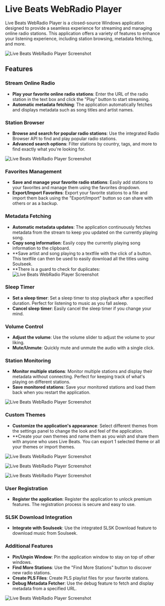 # Live Beats WebRadio Player

Live Beats WebRadio Player is a closed-source Windows application designed to provide a seamless experience for streaming and managing online radio stations. This application offers a variety of features to enhance your listening experience, including station browsing, metadata fetching, and more.

![Live Beats WebRadio Player Screenshot](https://github.com/LBWebRadio/Live-Beats-WRP/raw/main/blk%20orange.png)

## Features

### Stream Online Radio
- **Play your favorite online radio stations**: Enter the URL of the radio station in the text box and click the "Play" button to start streaming.
- **Automatic metadata fetching**: The application automatically fetches and displays metadata such as song titles and artist names.

### Station Browser
- **Browse and search for popular radio stations**: Use the integrated Radio Browser API to find and play popular radio stations.
- **Advanced search options**: Filter stations by country, tags, and more to find exactly what you're looking for.

![Live Beats WebRadio Player Screenshot](https://github.com/LBWebRadio/Live-Beats-WRP/raw/main/Radio.png)

### Favorites Management
- **Save and manage your favorite radio stations**: Easily add stations to your favorites and manage them using the favorites dropdown.
- **Export/Import Favorites**: Export your favorite stations to a file and import them back using the "Export/Import" button so can share with others or as a backup.

### Metadata Fetching
- **Automatic metadata updates**: The application continuously fetches metadata from the stream to keep you updated on the currently playing song.
- **Copy song information**: Easily copy the currently playing song information to the clipboard. 
- **Save artist and song playing to a textfile with the click of a button. This textfile can then be used to easily download all the titles using Soulseek.
- **There is a guard to check for duplicates:
  ![Live Beats WebRadio Player Screenshot](https://github.com/LBWebRadio/Live-Beats-WRP/raw/main/Duplicate.png)

### Sleep Timer
- **Set a sleep timer**: Set a sleep timer to stop playback after a specified duration. Perfect for listening to music as you fall asleep.
- **Cancel sleep timer**: Easily cancel the sleep timer if you change your mind.

### Volume Control
- **Adjust the volume**: Use the volume slider to adjust the volume to your liking.
- **Mute/Unmute**: Quickly mute and unmute the audio with a single click.

### Station Monitoring
- **Monitor multiple stations**: Monitor multiple stations and display their metadata without connecting. Perfect for keeping track of what's playing on different stations.
- **Save monitored stations**: Save your monitored stations and load them back when you restart the application.

![Live Beats WebRadio Player Screenshot](https://github.com/LBWebRadio/Live-Beats-WRP/raw/main/LB%201.png)

### Custom Themes
- **Customize the application's appearance**: Select different themes from the settings panel to change the look and feel of the application.
- **Create your own themes and name them as you wish and share them with anyone who uses Live Beats. You can export 1 selected theme or all your themes or import themes.

![Live Beats WebRadio Player Screenshot](https://github.com/LBWebRadio/Live-Beats-WRP/raw/main/blue.png)

![Live Beats WebRadio Player Screenshot](https://github.com/LBWebRadio/Live-Beats-WRP/raw/main/black.png)

![Live Beats WebRadio Player Screenshot](https://github.com/LBWebRadio/Live-Beats-WRP/raw/main/white.png)

### User Registration
- **Register the application**: Register the application to unlock premium features. The registration process is secure and easy to use.

### SLSK Download Integration
- **Integrate with Soulseek**: Use the integrated SLSK Download feature to download music from Soulseek.

### Additional Features
- **Pin/Unpin Window**: Pin the application window to stay on top of other windows.
- **Find More Stations**: Use the "Find More Stations" button to discover new radio stations.
- **Create PLS Files**: Create PLS playlist files for your favorite stations.
- **Debug Metadata Fetcher**: Use the debug feature to fetch and display metadata from a specified URL.

 ![Live Beats WebRadio Player Screenshot](https://github.com/LBWebRadio/Live-Beats-WRP/raw/main/settings.png)


    
    
